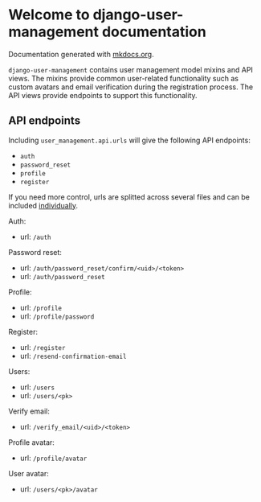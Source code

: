# Welcome to django-user-management documentation

Documentation generated with [mkdocs.org](http://mkdocs.org).


`django-user-management` contains user management model mixins and API views. The mixins
provide common user-related functionality such as custom avatars and email verification
during the registration process. The API views provide endpoints to support this
functionality.

## API endpoints

Including `user_management.api.urls` will give the following API endpoints:
 - `auth`
 - `password_reset`
 - `profile`
 - `register`

If you need more control, urls are splitted across several files and can be included
[individually](docs/views.md).

Auth:

- url: `/auth`

Password reset:

- url: `/auth/password_reset/confirm/<uid>/<token>`
- url: `/auth/password_reset`

Profile:

- url: `/profile`
- url: `/profile/password`

Register:

- url: `/register`
- url: `/resend-confirmation-email`

Users:

- url: `/users`
- url: `/users/<pk>`

Verify email:

- url: `/verify_email/<uid>/<token>`

Profile avatar:

- url: `/profile/avatar`

User avatar:

- url: `/users/<pk>/avatar`
